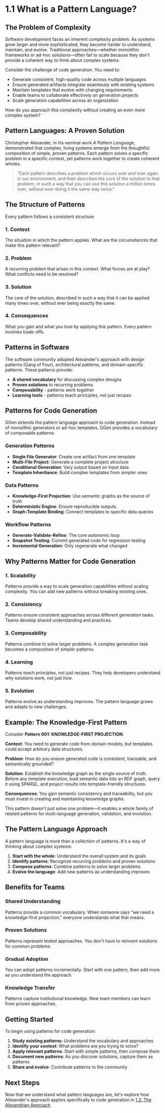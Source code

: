 # 1.1 What is a Pattern Language?

## The Problem of Complexity

Software development faces an inherent complexity problem. As systems grow larger and more sophisticated, they become harder to understand, maintain, and evolve. Traditional approaches—whether monolithic frameworks or ad-hoc solutions—often fail to scale because they don't provide a coherent way to think about complex systems.

Consider the challenge of code generation. You need to:

- Generate consistent, high-quality code across multiple languages
- Ensure generated artifacts integrate seamlessly with existing systems
- Maintain templates that evolve with changing requirements
- Enable teams to collaborate effectively on generation projects
- Scale generation capabilities across an organization

How do you approach this complexity without creating an even more complex system?

## Pattern Languages: A Proven Solution

Christopher Alexander, in his seminal work *A Pattern Language*, demonstrated that complex, living systems emerge from the thoughtful composition of simple, proven patterns. Each pattern solves a specific problem in a specific context, yet patterns work together to create coherent wholes.

> "Each pattern describes a problem which occurs over and over again in our environment, and then describes the core of the solution to that problem, in such a way that you can use this solution a million times over, without ever doing it the same way twice."

## The Structure of Patterns

Every pattern follows a consistent structure:

### 1. **Context**
The situation in which the pattern applies. What are the circumstances that make this pattern relevant?

### 2. **Problem**
A recurring problem that arises in this context. What forces are at play? What conflicts need to be resolved?

### 3. **Solution**
The core of the solution, described in such a way that it can be applied many times over, without ever being exactly the same.

### 4. **Consequences**
What you gain and what you lose by applying this pattern. Every pattern involves trade-offs.

## Patterns in Software

The software community adopted Alexander's approach with design patterns (Gang of Four), architectural patterns, and domain-specific patterns. These patterns provide:

- **A shared vocabulary** for discussing complex designs
- **Proven solutions** to recurring problems
- **Composability** - patterns work together
- **Learning tools** - patterns teach principles, not just recipes

## Patterns for Code Generation

GGen extends the pattern language approach to code generation. Instead of monolithic generators or ad-hoc templates, GGen provides a vocabulary of composable patterns:

### **Generation Patterns**
- **Single File Generator**: Create one artifact from one template
- **Multi-File Project**: Generate a complete project structure
- **Conditional Generation**: Vary output based on input data
- **Template Inheritance**: Build complex templates from simpler ones

### **Data Patterns**
- **Knowledge-First Projection**: Use semantic graphs as the source of truth
- **Deterministic Engine**: Ensure reproducible outputs
- **Graph-Template Binding**: Connect templates to specific data queries

### **Workflow Patterns**
- **Generate-Validate-Refine**: The core autonomic loop
- **Snapshot Testing**: Commit generated code for regression testing
- **Incremental Generation**: Only regenerate what changed

## Why Patterns Matter for Code Generation

### 1. **Scalability**
Patterns provide a way to scale generation capabilities without scaling complexity. You can add new patterns without breaking existing ones.

### 2. **Consistency**
Patterns ensure consistent approaches across different generation tasks. Teams develop shared understanding and practices.

### 3. **Composability**
Patterns combine to solve larger problems. A complex generation task becomes a composition of simpler patterns.

### 4. **Learning**
Patterns teach principles, not just recipes. They help developers understand *why* solutions work, not just *how*.

### 5. **Evolution**
Patterns evolve as understanding improves. The pattern language grows and adapts to new challenges.

## Example: The Knowledge-First Pattern

Consider **Pattern 001: KNOWLEDGE-FIRST PROJECTION**:

**Context**: You need to generate code from domain models, but templates could accept arbitrary data structures.

**Problem**: How do you ensure generated code is consistent, traceable, and semantically grounded?

**Solution**: Establish the knowledge graph as the single source of truth. Before any template execution, load semantic data into an RDF graph, query it using SPARQL, and project results into template-friendly structures.

**Consequences**: You gain semantic consistency and traceability, but you must invest in creating and maintaining knowledge graphs.

This pattern doesn't just solve one problem—it enables a whole family of related patterns for multi-language generation, validation, and evolution.

## The Pattern Language Approach

A pattern language is more than a collection of patterns. It's a way of thinking about complex systems:

1. **Start with the whole**: Understand the overall system and its goals
2. **Identify patterns**: Recognize recurring problems and proven solutions
3. **Compose patterns**: Combine patterns to solve larger problems
4. **Evolve the language**: Add new patterns as understanding improves

## Benefits for Teams

### **Shared Understanding**
Patterns provide a common vocabulary. When someone says "we need a knowledge-first projection," everyone understands what that means.

### **Proven Solutions**
Patterns represent tested approaches. You don't have to reinvent solutions for common problems.

### **Gradual Adoption**
You can adopt patterns incrementally. Start with one pattern, then add more as you understand the approach.

### **Knowledge Transfer**
Patterns capture institutional knowledge. New team members can learn from proven approaches.

## Getting Started

To begin using patterns for code generation:

1. **Study existing patterns**: Understand the vocabulary and approaches
2. **Identify your context**: What problems are you trying to solve?
3. **Apply relevant patterns**: Start with simple patterns, then compose them
4. **Document new patterns**: As you discover solutions, capture them as patterns
5. **Share and evolve**: Contribute patterns to the community

## Next Steps

Now that we understand what pattern languages are, let's explore how Alexander's approach applies specifically to code generation in [1.2: The Alexandrian Approach](./chapter-1-2.md).
